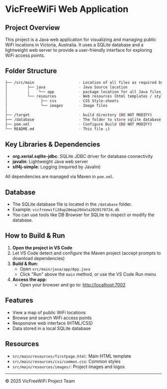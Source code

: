 # VicFreeWiFi Web Application

## Project Overview
This project is a Java web application for visualizing and managing public WiFi locations in Victoria, Australia. It uses a SQLite database and a lightweight web server to provide a user-friendly interface for exploring WiFi access points.

## Folder Structure
```bash
├── /src/main                    - Location of all files as required by build configuration
│         ├── java               - Java Source location
│         │    └── app           - package location for all Java files
│         └── resources          - Web resources (html templates / style sheets)
│               ├── css          - CSS Style-sheets
│               └── images       - Image files
│ 
├── /target                      - build directory (DO NOT MODIFY)
├── /database                    - The folder to store sqlite database files (*.db files)
├── pom.xml                      - Configure Build (DO NOT MODIFY)
└── README.md                    - This file ;)
```

## Key Libraries & Dependencies
- **org.xerial.sqlite-jdbc**: SQLite JDBC driver for database connectivity
- **javalin**: Lightweight Java web server
- **slf4j-simple**: Logging (required by Javalin)

All dependencies are managed via Maven in `pom.xml`.

## Database
- The SQLite database file is located in the `/database` folder.
- Example: `vicfreewifi20ap20map20data2020170724.db`
- You can use tools like DB Browser for SQLite to inspect or modify the database.

## How to Build & Run
1. **Open the project in VS Code**
2. Let VS Code detect and configure the Maven project (accept prompts to download dependencies)
3. **Build & Run:**
   - Open `src/main/java/app/App.java`
   - Click "Run" above the `main` method, or use the VS Code Run menu
4. **Access the app:**
   - Open your browser and go to: [http://localhost:7002](http://localhost:7002)

## Features
- View a map of public WiFi locations
- Browse and search WiFi access points
- Responsive web interface (HTML/CSS)
- Data stored in a local SQLite database

## Resources
- `src/main/resources/firstpage.html`: Main HTML template
- `src/main/resources/css/common.css`: Common styles
- `src/main/resources/images/`: Project images and logos



---

© 2025 VicFreeWiFi Project Team




